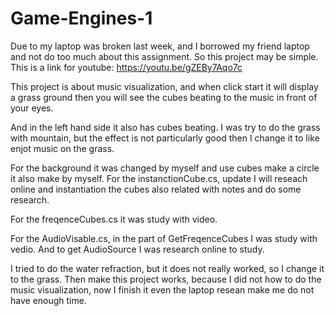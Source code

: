# Game-Engines-1

Due to my laptop was broken last week, and I borrowed my friend laptop and not do too much about this assignment. So this project may be simple. This is a link for youtube: https://youtu.be/gZEBy7Aqo7c

This project is about music visualization, and when click start it will display a grass ground then you will see the cubes beating to the music in front of your eyes.

And in the left hand side it also has cubes beating. I was try to do the grass with mountain, but the effect is not particularly good then I change it to like enjot music on the grass.

For the background it was changed by myself and use cubes make a circle it also make by myself. For the instanctionCube.cs, update I will reseach online and instantiation the cubes also related with notes and do some research.

For the freqenceCubes.cs it was study with video.

For the AudioVisable.cs, in the part of GetFreqenceCubes I was study with vedio. And to get AudioSource I was research online to study.

I tried to do the water refraction, but it does not really worked, so I change it to the grass. Then make this project works, because I did not how to do the music visualization, now I finish it even the laptop resean make me do not have enough time.

